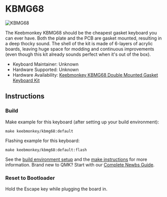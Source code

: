 # KBMG68

![KBMG68](https://cdn.shopify.com/s/files/1/0463/5980/6101/products/IMG_2062_600x.jpg?v=1636042030)

The Keebmonkey KBMG68 should be the cheapest gasket keyboard you can ever have. Both the plate and the PCB are gasket mounted, resulting in a deep thocky sound. The shell of the kit is made of 6-layers of acrylic boards, leaving huge space for modding and continuous improvements (even though this kit already sounds perfect when it's out of the box).

* Keyboard Maintainer: Unknown
* Hardware Supported: Unknown
* Hardware Availability: [Keebmonkey KBMG68 Double Mounted Gasket Keyboard Kit](https://www.keebmonkey.com/products/kbmg68)

## Instructions

### Build

Make example for this keyboard (after setting up your build environment):

    make keebmonkey/kbmg68:default

Flashing example for this keyboard:

    make keebmonkey/kbmg68:default:flash

See the [build environment setup](https://docs.qmk.fm/#/getting_started_build_tools) and the [make instructions](https://docs.qmk.fm/#/getting_started_make_guide) for more information. Brand new to QMK? Start with our [Complete Newbs Guide](https://docs.qmk.fm/#/newbs).

### Reset to Bootloader

Hold the Escape key while plugging the board in.

